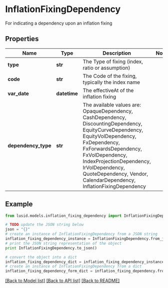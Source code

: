 # InflationFixingDependency

For indicating a dependency upon an inflation fixing

## Properties
Name | Type | Description | Notes
------------ | ------------- | ------------- | -------------
**type** | **str** | The Type of fixing (index, ratio or assumption) | 
**code** | **str** | The Code of the fixing, typically the index name | 
**var_date** | **datetime** | The effectiveAt of the inflation fixing | 
**dependency_type** | **str** | The available values are: OpaqueDependency, CashDependency, DiscountingDependency, EquityCurveDependency, EquityVolDependency, FxDependency, FxForwardsDependency, FxVolDependency, IndexProjectionDependency, IrVolDependency, QuoteDependency, Vendor, CalendarDependency, InflationFixingDependency | 

## Example

```python
from lusid.models.inflation_fixing_dependency import InflationFixingDependency

# TODO update the JSON string below
json = "{}"
# create an instance of InflationFixingDependency from a JSON string
inflation_fixing_dependency_instance = InflationFixingDependency.from_json(json)
# print the JSON string representation of the object
print InflationFixingDependency.to_json()

# convert the object into a dict
inflation_fixing_dependency_dict = inflation_fixing_dependency_instance.to_dict()
# create an instance of InflationFixingDependency from a dict
inflation_fixing_dependency_form_dict = inflation_fixing_dependency.from_dict(inflation_fixing_dependency_dict)
```
[[Back to Model list]](../README.md#documentation-for-models) [[Back to API list]](../README.md#documentation-for-api-endpoints) [[Back to README]](../README.md)


